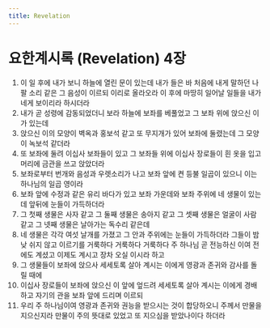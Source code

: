 ```yaml
---
title: Revelation
---
```


# 요한계시록 (Revelation) 4장
1. 이 일 후에 내가 보니 하늘에 열린 문이 있는데 내가 들은 바 처음에 내게 말하던 나팔 소리 같은 그 음성이 이르되 이리로 올라오라 이 후에 마땅히 일어날 일들을 내가 네게 보이리라 하시더라
1. 내가 곧 성령에 감동되었더니 보라 하늘에 보좌를 베풀었고 그 보좌 위에 앉으신 이가 있는데
1. 앉으신 이의 모양이 벽옥과 홍보석 같고 또 무지개가 있어 보좌에 둘렸는데 그 모양이 녹보석 같더라
1. 또 보좌에 둘려 이십사 보좌들이 있고 그 보좌들 위에 이십사 장로들이 흰 옷을 입고 머리에 금관을 쓰고 앉았더라
1. 보좌로부터 번개와 음성과 우렛소리가 나고 보좌 앞에 켠 등불 일곱이 있으니 이는 하나님의 일곱 영이라
1. 보좌 앞에 수정과 같은 유리 바다가 있고 보좌 가운데와 보좌 주위에 네 생물이 있는데 앞뒤에 눈들이 가득하더라
1. 그 첫째 생물은 사자 같고 그 둘째 생물은 송아지 같고 그 셋째 생물은 얼굴이 사람 같고 그 넷째 생물은 날아가는 독수리 같은데
1. 네 생물은 각각 여섯 날개를 가졌고 그 안과 주위에는 눈들이 가득하더라 그들이 밤낮 쉬지 않고 이르기를 거룩하다 거룩하다 거룩하다 주 하나님 곧 전능하신 이여 전에도 계셨고 이제도 계시고 장차 오실 이시라 하고
1. 그 생물들이 보좌에 앉으사 세세토록 살아 계시는 이에게 영광과 존귀와 감사를 돌릴 때에
1. 이십사 장로들이 보좌에 앉으신 이 앞에 엎드려 세세토록 살아 계시는 이에게 경배하고 자기의 관을 보좌 앞에 드리며 이르되
1. 우리 주 하나님이여 영광과 존귀와 권능을 받으시는 것이 합당하오니 주께서 만물을 지으신지라 만물이 주의 뜻대로 있었고 또 지으심을 받았나이다 하더라